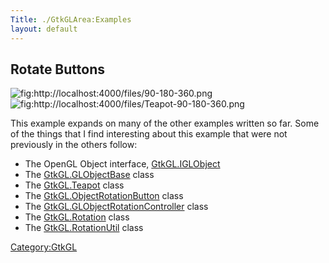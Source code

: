 ```yaml
---
Title: ./GtkGLArea:Examples
layout: default
---
```


Rotate Buttons
--------------

![](http://localhost:4000/files/90-180-360.png "fig:http://localhost:4000/files/90-180-360.png")
![](http://localhost:4000/files/Teapot-90-180-360.png "fig:http://localhost:4000/files/Teapot-90-180-360.png")

This example expands on many of the other examples written so far. Some
of the things that I find interesting about this example that were not
previously in the others follow:

-   The OpenGL Object interface,
    [GtkGL.IGLObject]({{site.url}}/GtkGL.IGLObject "wikilink")
-   The [GtkGL.GLObjectBase]({{site.url}}/GtkGL.GLObjectBase "wikilink") class
-   The [GtkGL.Teapot]({{site.url}}/GtkGL.Teapot "wikilink") class
-   The
    [GtkGL.ObjectRotationButton]({{site.url}}/GtkGL.ObjectRotationButton "wikilink")
    class
-   The
    [GtkGL.GLObjectRotationController]({{site.url}}/GtkGL.GLObjectRotationController "wikilink")
    class
-   The [GtkGL.Rotation]({{site.url}}/GtkGL.Rotation "wikilink") class
-   The [GtkGL.RotationUtil]({{site.url}}/GtkGL.RotationUtil "wikilink") class

<Category:GtkGL>
